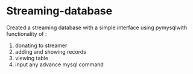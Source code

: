 # Streaming-database
Created a streaming database with a simple interface using pymysqlwith functionality of :
1. donating to streamer 
2. adding and showing records 
3. viewing table 
4. input any advance mysql command
